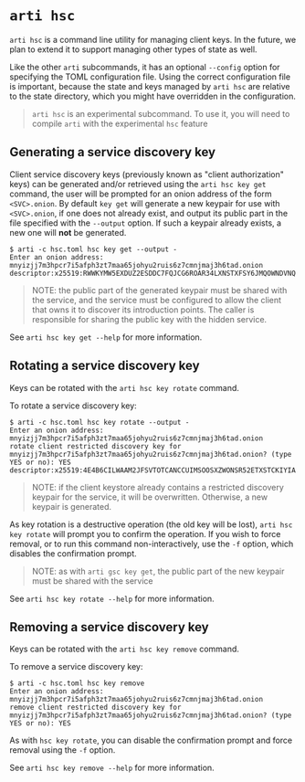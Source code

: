 # `arti hsc`

`arti hsc` is a command line utility for managing client keys. In the future, we
plan to extend it to support managing other types of state as well.

Like the other `arti` subcommands, it has an optional `--config` option for
specifying the TOML configuration file. Using the correct configuration file is
important, because the state and keys managed by `arti hsc` are relative to the
state directory, which you might have overridden in the configuration.

> `arti hsc` is an experimental subcommand.
> To use it, you will need to compile `arti` with the experimental `hsc` feature

## Generating a service discovery key

Client service discovery keys (previously known as "client authorization" keys)
can be generated and/or retrieved using the
`arti hsc key get` command, the user will be prompted for an onion
address of the form `<SVC>.onion`.
By default `key get` will generate a new keypair for use with `<SVC>.onion`,
if one does not already exist, and output its public part in the file specified
with the `--output` option. If such a keypair already exists, a new one will
**not** be generated.

```ignore
$ arti -c hsc.toml hsc key get --output -
Enter an onion address: mnyizjj7m3hpcr7i5afph3zt7maa65johyu2ruis6z7cmnjmaj3h6tad.onion
descriptor:x25519:RWWKYMW5EXDUZ2ESDDC7FQJCG6ROAR34LXNSTXFSY6JMQOWNDVNQ

```

> NOTE: the public part of the generated keypair must be shared with the
> service, and the service must be configured to allow the client that owns it
> to discover its introduction points. The caller is responsible for sharing the
> public key with the hidden service.

See `arti hsc key get --help` for more information.

## Rotating a service discovery key

Keys can be rotated with the `arti hsc key rotate` command.

To rotate a service discovery key:
```ignore
$ arti -c hsc.toml hsc key rotate --output -
Enter an onion address: mnyizjj7m3hpcr7i5afph3zt7maa65johyu2ruis6z7cmnjmaj3h6tad.onion
rotate client restricted discovery key for mnyizjj7m3hpcr7i5afph3zt7maa65johyu2ruis6z7cmnjmaj3h6tad.onion? (type YES or no): YES
descriptor:x25519:4E4B6CILWAAM2JFSVTOTCANCCUIMSOOSXZWONSR52ETXSTCKIYIA
```

> NOTE: if the client keystore already contains a restricted discovery keypair
> for the service, it will be overwritten. Otherwise, a new keypair is generated.

As key rotation is a destructive operation (the old key will be lost),
`arti hsc key rotate` will prompt you to confirm the operation.
If you wish to force removal, or to run this command non-interactively,
use the `-f` option, which disables the confirmation prompt.

> NOTE: as with `arti gsc key get`, the public part of the new keypair
> must be shared with the service

See `arti hsc key rotate --help` for more information.

## Removing a service discovery key

Keys can be rotated with the `arti hsc key remove` command.

To remove a service discovery key:
```ignore
$ arti -c hsc.toml hsc key remove
Enter an onion address: mnyizjj7m3hpcr7i5afph3zt7maa65johyu2ruis6z7cmnjmaj3h6tad.onion
remove client restricted discovery key for mnyizjj7m3hpcr7i5afph3zt7maa65johyu2ruis6z7cmnjmaj3h6tad.onion? (type YES or no): YES
```

As with `hsc key rotate`, you can disable the confirmation prompt and force
removal using the `-f` option.

See `arti hsc key remove --help` for more information.

